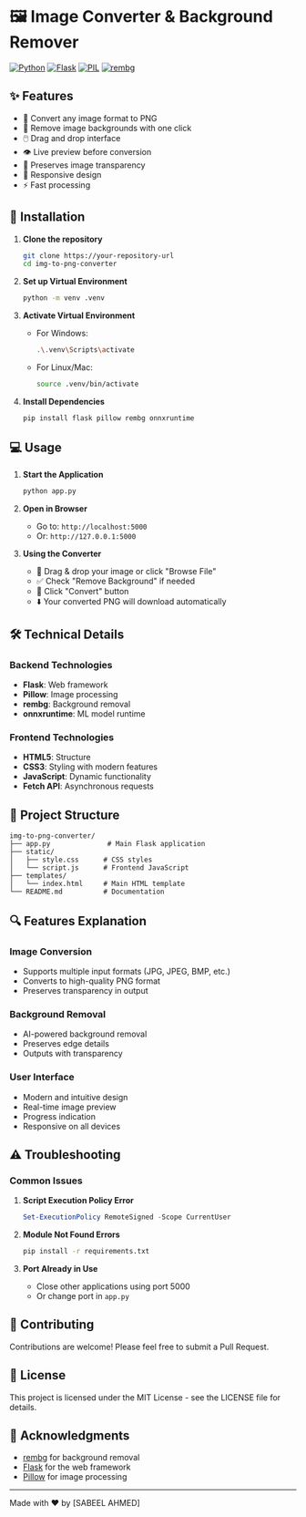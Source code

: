 # 🖼️ Image Converter & Background Remover

[![Python](https://img.shields.io/badge/Python-3.7+-blue.svg)](https://www.python.org/)
[![Flask](https://img.shields.io/badge/Flask-2.0+-green.svg)](https://flask.palletsprojects.com/)
[![PIL](https://img.shields.io/badge/Pillow-8.0+-orange.svg)](https://python-pillow.org/)
[![rembg](https://img.shields.io/badge/rembg-latest-red.svg)](https://github.com/danielgatis/rembg)

## ✨ Features

- 🔄 Convert any image format to PNG
- 🎯 Remove image backgrounds with one click
- 🖱️ Drag and drop interface
- 👁️ Live preview before conversion
- 💫 Preserves image transparency
- 📱 Responsive design
- ⚡ Fast processing

## 🚀 Installation

1. **Clone the repository**
   ```bash
   git clone https://your-repository-url
   cd img-to-png-converter
   ```

2. **Set up Virtual Environment**
   ```bash
   python -m venv .venv
   ```

3. **Activate Virtual Environment**
   - For Windows:
     ```bash
     .\.venv\Scripts\activate
     ```
   - For Linux/Mac:
     ```bash
     source .venv/bin/activate
     ```

4. **Install Dependencies**
   ```bash
   pip install flask pillow rembg onnxruntime
   ```

## 💻 Usage

1. **Start the Application**
   ```bash
   python app.py
   ```

2. **Open in Browser**
   - Go to: `http://localhost:5000`
   - Or: `http://127.0.0.1:5000`

3. **Using the Converter**
   - 📂 Drag & drop your image or click "Browse File"
   - ✅ Check "Remove Background" if needed
   - 🔄 Click "Convert" button
   - ⬇️ Your converted PNG will download automatically

## 🛠️ Technical Details

### Backend Technologies
- **Flask**: Web framework
- **Pillow**: Image processing
- **rembg**: Background removal
- **onnxruntime**: ML model runtime

### Frontend Technologies
- **HTML5**: Structure
- **CSS3**: Styling with modern features
- **JavaScript**: Dynamic functionality
- **Fetch API**: Asynchronous requests

## 📁 Project Structure
```
img-to-png-converter/
├── app.py              # Main Flask application
├── static/
│   ├── style.css      # CSS styles
│   └── script.js      # Frontend JavaScript
├── templates/
│   └── index.html     # Main HTML template
└── README.md          # Documentation
```

## 🔍 Features Explanation

### Image Conversion
- Supports multiple input formats (JPG, JPEG, BMP, etc.)
- Converts to high-quality PNG format
- Preserves transparency in output

### Background Removal
- AI-powered background removal
- Preserves edge details
- Outputs with transparency

### User Interface
- Modern and intuitive design
- Real-time image preview
- Progress indication
- Responsive on all devices

## ⚠️ Troubleshooting

### Common Issues

1. **Script Execution Policy Error**
   ```powershell
   Set-ExecutionPolicy RemoteSigned -Scope CurrentUser
   ```

2. **Module Not Found Errors**
   ```bash
   pip install -r requirements.txt
   ```

3. **Port Already in Use**
   - Close other applications using port 5000
   - Or change port in `app.py`

## 🤝 Contributing

Contributions are welcome! Please feel free to submit a Pull Request.

## 📝 License

This project is licensed under the MIT License - see the LICENSE file for details.

## 🙏 Acknowledgments

- [rembg](https://github.com/danielgatis/rembg) for background removal
- [Flask](https://flask.palletsprojects.com/) for the web framework
- [Pillow](https://python-pillow.org/) for image processing

---
Made with ❤️ by [SABEEL AHMED]
